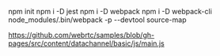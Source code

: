npm init
npm i -D jest
npm i -D webpack
npm i -D webpack-cli
node_modules/.bin/webpack -p --devtool source-map



https://github.com/webrtc/samples/blob/gh-pages/src/content/datachannel/basic/js/main.js